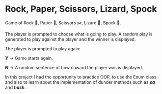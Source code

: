 # Rock, Paper, Scissors, Lizard, Spock 

Game of Rock 🗿, Paper 📃, Scissors ✂️, Lizard 🦎, Spock 🖖. 

The player is prompted to choose what is going to play.
A random play is generated to play against the player and the winner is displayed.

The player is prompted to play again:

__Y__ -> Game starts again. 

__N__ -> A random sentence of how coward the player was is displayed.

In this project I had the opportunity to practice OOP, to use the Enum class and also to learn about the implementation of dunder methods such as ___eq___ and ___hash___.
